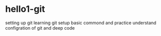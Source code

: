 # hello1-git
setting up git 
learning git setup
basic commond and
practice
understand configration of git
and deep code

